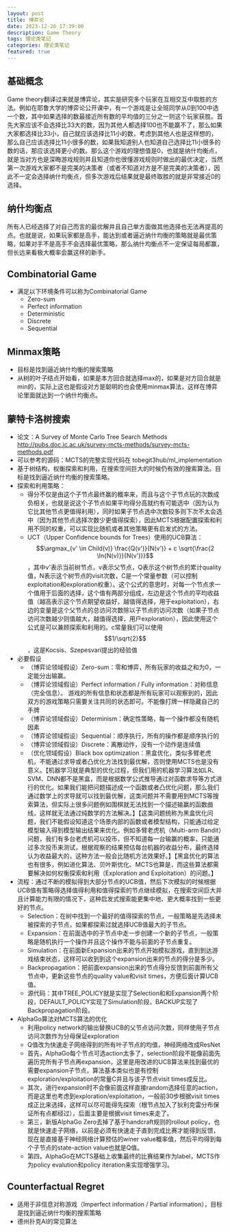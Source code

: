 ```yaml
---
layout: post
title: 博弈论
date: 2023-12-26 17:39:00
description: Game Theory
tags: 理论类笔记
categories: 理论类笔记
featured: true
---
```


## 基础概念
Game theory翻译过来就是博弈论，其实是研究多个玩家在互相交互中取胜的方法。例如在耶鲁大学的博弈论公开课中，有一个游戏是让全班同学从0到100中选一个数，其中如果选择的数最接近所有数的平均值的三分之一则这个玩家获胜。首先大家应该不会选择比33大的数，因为其他人都选择100也不能赢不了，那么如果大家都选择比33小，自己就应该选择比11小的数，考虑到其他人也是这样想的，那么自己应该选择比11小很多的数，如果我知道别人也知道自己选择比11小很多的数的话，那应该选择更小的数。那么这个游戏的理想值是0，也就是纳什均衡点，就是当对方也是深晦游戏规则并且知道你也很懂游戏规则时做出的最优决定，当然第一次游戏大家都不是完美的决策者（或者不知道对方是不是完美的决策者），因此不一定会选择纳什均衡点，但多次游戏后结果就是最终取胜的就是非常接近0的选择。

## 纳什均衡点
所有人已经选择了对自己而言的最优解并且自己单方面做其他选择也无法再提高的点。也就是说，如果玩家都是高手，能达到或者逼近纳什均衡的策略就是最优策略，如果对手不是高手不会选择最优策略，那么纳什均衡点不一定保证每局都赢，但长远来看极大概率会赢这样的新手。

## Combinatorial Game
- 满足以下环境条件可以称为Combinatorial Game
  - Zero-sum
  - Perfect information
  - Deterministic
  - Discrete
  - Sequential
 

## Minmax策略
- 目标是找到逼近纳什均衡的搜索策略
- 从树的叶子结点开始看，如果是本方回合就选择max的，如果是对方回合就是min的，实际上这也是假设对方是聪明的也会使用minmax算法，这样在博弈论里面就达到一个纳什均衡点。


## 蒙特卡洛树搜索
- 论文：A Survey of Monte Carlo Tree Search Methods http://pubs.doc.ic.ac.uk/survey-mcts-methods/survey-mcts-methods.pdf 
- 可以参考的源码：MCTS的完整实现代码在 tobegit3hub/ml_implementation
- 基于树结构，权衡探索和利用，在搜索空间巨大的时候仍有效的搜索算法。目标是找到逼近纳什均衡的搜索策略。 
- 探索和利用策略：
  - 得分不仅是由这个子节点最终赢的概率来，而且与这个子节点玩的次数成负相关，也就是说这个子节点如果平均得分高就约有可能选中（因为认为它比其他节点更值得利用），同时如果子节点选中次数较多则下次不太会选中（因为其他节点选择次数少更值得探索），因此MCTS根据配置探索和利用不同的权重，可以实现比随机或者其他策略更有启发式的方法。
  - UCT（Upper Confidence bounds for Trees）使用的UCB算法：$$\argmax_{v' \in Child(v)} \frac{Q(v')}{N(v')} + c \sqrt{\frac{2 \ln{N(v)}}{N(v')}}$$，其中v'表示当前树节点，v表示父节点，Q表示这个树节点的累计quality值，N表示这个树节点的visit次数，C是一个常量参数（可以控制exploitation和exploration权重）。这个公式的意思时，对每一个节点求一个值用于后面的选择，这个值有两部分组成，左边是这个节点的平均收益值（越高表示这个节点期望收益好，越值得选择，用于exploitation），右边的变量是这个父节点的总访问次数除以子节点的访问次数（如果子节点访问次数越少则值越大，越值得选择，用户exploration），因此使用这个公式是可以兼顾探索和利用的。c常量我们可以使用$$1/\sqrt{2}$$，这是Kocsis、Szepesvari提出的经验值
- 必要假设
  - （博弈论领域假设）Zero-sum：零和博弈，所有玩家的收益之和为0，一定能分出输赢。
  - （博弈论领域假设）Perfect information / Fully information：对称信息（完全信息）。 游戏的所有信息和状态都是所有玩家可以观察到的，因此双方的游戏策略只需要关注共同的状态即可。不能像打牌一样隐藏自己的手牌
  - （博弈论领域假设）Determinism：确定性策略，每一个操作都没有随机因素
  - （博弈论领域假设）Sequential：顺序执行，所有的操作都是顺序执行的
  - （博弈论领域假设）Discrete：离散动作，没有一个动作是连续值
  - （优化领域假设）Black box optimization：黑盒优化，类似多臂老虎机，不能通过求导或者凸优化方法找到最优解，否则使用MCTS也是没有意义。【机器学习就是典型的优化过程，但我们用的机器学习算法如LR、SVM、DNN都不是黑盒，而是根据数学公式推导通过对函数求导等方式进行的优化。如果我们能把问题描述成一个函数或者凸优化问题，那么我们通过数学上的求导就可以找到最优解，这类问题并不需要用到MCTS等搜索算法，但实际上很多问题例如围棋就无法找到一个描述输赢的函数曲线，这样就无法通过纯数学的方法解决。】【这类问题统称为黑盒优化问题，我们不能假设知道这个场景内部的函数或者模型结构，只能通过给定模型输入得到模型输出结果来优化。例如多臂老虎机（Multi-arm Bandit）问题，我们有多台老虎机可以投币，但不知道每一台输赢的概率，只能通过多次投币来测试，根据观察的结果预估每台机器的收益分布，最终选择认为收益最大的，这种方法一般会比随机方法效果好。】【黑盒优化的算法也有很多，例如进化算法、贝叶斯优化、MCTS也算是，而这些算法都需要解决如何权衡探索和利用（Exploration and Exploitation）的问题。】
- 流程：通过不断的模拟得到大部分节点的UCB值，然后下次模拟的时候根据UCB值有策略得选择值得利用和值得探索的节点继续模拟，在搜索空间巨大并且计算能力有限的情况下，这种启发式搜索能更集中地、更大概率找到一些更好的节点。
  - Selection：在树中找到一个最好的值得探索的节点，一般策略是先选择未被探索的子节点，如果都探索过就选择UCB值最大的子节点。
  - Expansion：在前面选中的子节点中走一步创建一个新的子节点，一般策略是随机执行一个操作并且这个操作不能与前面的子节点重复。
  - Simulation：在前面新Expansion出来的节点开始模拟游戏，直到到达游戏结束状态，这样可以收到到这个expansion出来的节点的得分是多少。
  - Backpropagation：把前面expansion出来的节点得分反馈到前面所有父节点中，更新这些节点的quality value和visit times，方便后面计算UCB值。
  - 源代码：其中TREE_POLICY就是实现了Selection和和Expansion两个阶段，DEFAULT_POLICY实现了Simulation阶段，BACKUP实现了Backpropagation阶段。
- AlphaGo算法对MCTS算法的优化
  - 利用policy network的输出替换UCB的父节点访问次数，同样使用子节点访问次数作为分母保证exploration
  - Q值改为快速走子网络得到的所有叶子节点的均值，神经网络改成ResNet
  - 首先，AlphaGo每个节点可选action太多了，selection阶段不能像前面先遍历完所有子节点再expansion，这里是用改进的UCB算法来找到最优的需要expansion子节点，算法基本类似也是有控制exploration/exploitation的常量C并且与该子节点visit times成反比。
  - 其次，进行expansion时不会像前面这样直接random选择任意的action，而是这里也考虑到exploration/exploitation，一般前30步根据visit times成正比来选择，这样可以尽可能得先探索（根节点加入了狄利克雷分布保证所有点都经过），后面主要是根据visit times来走了。
  - 第三，新版AlphaGo Zero去掉了基于handcraft规则的rollout policy，也就是快速走子网络，以前是必须有快速走子直到完成比赛才能得到反馈，现在是直接基于神经网络计算预估的winer value概率值，然后平均得到每个子节点的state-action value也就是Q值。
  - 第四，AlphaGo在MCTS基础上收集最终的比赛结果作为label，MCTS作为policy evalution和policy iteration来实现增强学习。


## Counterfactual Regret
- 适用于非信息对称游戏（Imperfect information / Partial information），目标是找到逼近纳什均衡的搜索策略
- 德州扑克AI的常见算法